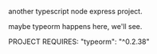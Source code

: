 another typescript node express project.

maybe typeorm happens here, we'll see.

PROJECT REQUIRES: "typeorm": "^0.2.38"
